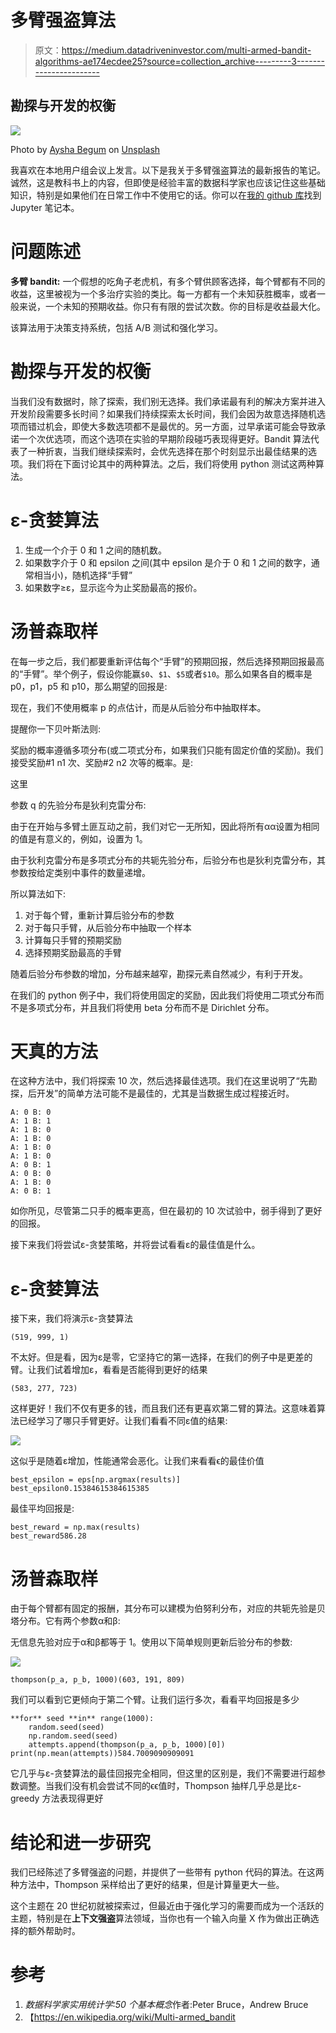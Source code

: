 # 多臂强盗算法

> 原文：<https://medium.datadriveninvestor.com/multi-armed-bandit-algorithms-ae174ecdee25?source=collection_archive---------3----------------------->

## 勘探与开发的权衡

![](img/9f98c5dbf76ee4e0dd86c03d35094b7a.png)

Photo by [Aysha Begum](https://unsplash.com/@aysha_be?utm_source=medium&utm_medium=referral) on [Unsplash](https://unsplash.com?utm_source=medium&utm_medium=referral)

我喜欢在本地用户组会议上发言。以下是我关于多臂强盗算法的最新报告的笔记。诚然，这是教科书上的内容，但即使是经验丰富的数据科学家也应该记住这些基础知识，特别是如果他们在日常工作中不使用它的话。你可以在[我的 github 库](https://github.com/mlarionov/presentations/blob/master/multiarmed_bandit/multiarm_bandit.ipynb)找到 Jupyter 笔记本。

# 问题陈述

**多臂 bandit:** 一个假想的吃角子老虎机，有多个臂供顾客选择，每个臂都有不同的收益，这里被视为一个多治疗实验的类比。每一方都有一个未知获胜概率，或者一般来说，一个未知的预期收益。你只有有限的尝试次数。你的目标是收益最大化。

该算法用于决策支持系统，包括 A/B 测试和强化学习。

# 勘探与开发的权衡

当我们没有数据时，除了探索，我们别无选择。我们承诺最有利的解决方案并进入开发阶段需要多长时间？如果我们持续探索太长时间，我们会因为故意选择随机选项而错过机会，即使大多数选项都不是最优的。另一方面，过早承诺可能会导致承诺一个次优选项，而这个选项在实验的早期阶段碰巧表现得更好。Bandit 算法代表了一种折衷，当我们继续探索时，会优先选择在那个时刻显示出最佳结果的选项。我们将在下面讨论其中的两种算法。之后，我们将使用 python 测试这两种算法。

# ε-贪婪算法

1.  生成一个介于 0 和 1 之间的随机数。
2.  如果数字介于 0 和 epsilon 之间(其中 epsilon 是介于 0 和 1 之间的数字，通常相当小)，随机选择“手臂”
3.  如果数字≥ε，显示迄今为止奖励最高的报价。

# 汤普森取样

在每一步之后，我们都要重新评估每个“手臂”的预期回报，然后选择预期回报最高的“手臂”。举个例子，假设你能赢`$0`、`$1`、`$5`或者`$10`。那么如果各自的概率是 p0，p1，p5 和 p10，那么期望的回报是:

现在，我们不使用概率 p 的点估计，而是从后验分布中抽取样本。

提醒你一下贝叶斯法则:

奖励的概率遵循多项分布(或二项式分布，如果我们只能有固定价值的奖励)。我们接受奖励#1 n1 次、奖励#2 n2 次等的概率。是:

这里

参数 q 的先验分布是狄利克雷分布:

由于在开始与多臂土匪互动之前，我们对它一无所知，因此将所有αα设置为相同的值是有意义的，例如，设置为 1。

由于狄利克雷分布是多项式分布的共轭先验分布，后验分布也是狄利克雷分布，其参数按给定类别中事件的数量递增。

所以算法如下:

1.  对于每个臂，重新计算后验分布的参数
2.  对于每只手臂，从后验分布中抽取一个样本
3.  计算每只手臂的预期奖励
4.  选择预期奖励最高的手臂

随着后验分布参数的增加，分布越来越窄，勘探元素自然减少，有利于开发。

在我们的 python 例子中，我们将使用固定的奖励，因此我们将使用二项式分布而不是多项式分布，并且我们将使用 beta 分布而不是 Dirichlet 分布。

# 天真的方法

在这种方法中，我们将探索 10 次，然后选择最佳选项。我们在这里说明了“先勘探，后开发”的简单方法可能不是最佳的，尤其是当数据生成过程接近时。

```
A: 0 B: 0
A: 1 B: 1
A: 1 B: 0
A: 1 B: 0
A: 1 B: 0
A: 1 B: 0
A: 0 B: 1
A: 0 B: 0
A: 1 B: 0
A: 0 B: 1
```

如你所见，尽管第二只手的概率更高，但在最初的 10 次试验中，弱手得到了更好的回报。

接下来我们将尝试ε-贪婪策略，并将尝试看看ε的最佳值是什么。

# ε-贪婪算法

接下来，我们将演示ε-贪婪算法

```
(519, 999, 1)
```

不太好。但是看，因为ε是零，它坚持它的第一选择，在我们的例子中是更差的臂。让我们试着增加ε，看看是否能得到更好的结果

```
(583, 277, 723)
```

这样更好！我们不仅有更多的钱，而且我们还有更喜欢第二臂的算法。这意味着算法已经学习了哪只手臂更好。让我们看看不同ε值的结果:

![](img/dc60fa58697a7d102ace1d3170114232.png)

这似乎是随着ε增加，性能通常会恶化。让我们来看看ϵ的最佳价值

```
best_epsilon = eps[np.argmax(results)]
best_epsilon0.15384615384615385
```

最佳平均回报是:

```
best_reward = np.max(results)
best_reward586.28
```

# 汤普森取样

由于每个臂都有固定的报酬，其分布可以建模为伯努利分布，对应的共轭先验是贝塔分布。它有两个参数α和β:

无信息先验对应于α和β都等于 1。使用以下简单规则更新后验分布的参数:

![](img/af1787303e3fdc960dbf9fb3b1dce179.png)

```
thompson(p_a, p_b, 1000)(603, 191, 809)
```

我们可以看到它更倾向于第二个臂。让我们运行多次，看看平均回报是多少

```
**for** seed **in** range(1000):
    random.seed(seed)
    np.random.seed(seed)
    attempts.append(thompson(p_a, p_b, 1000)[0])
print(np.mean(attempts))584.7009090909091
```

它几乎与ε-贪婪算法的最佳回报完全相同，但这里的区别是，我们不需要进行超参数调整。当我们没有机会尝试不同的ϵϵ值时，Thompson 抽样几乎总是比ε-greedy 方法表现得更好

# 结论和进一步研究

我们已经陈述了多臂强盗的问题，并提供了一些带有 python 代码的算法。在这两种方法中，Thompson 采样给出了更好的结果，但是计算量更大一些。

这个主题在 20 世纪初就被探索过，但最近由于强化学习的需要而成为一个活跃的主题，特别是在**上下文强盗**算法领域，当你也有一个输入向量 X 作为做出正确选择的额外帮助时。

# 参考

1.  *数据科学家实用统计学:50 个基本概念*作者:Peter Bruce，Andrew Bruce
2.  【https://en.wikipedia.org/wiki/Multi-armed_bandit 